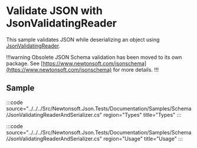 ﻿# Validate JSON with JsonValidatingReader

This sample validates JSON while deserializing an object using [JsonValidatingReader](/api/newtonsoft/json/jsonvalidatingreader/).

!!!warning Obsolete
JSON Schema validation has been moved to its own package. See [https://www.newtonsoft.com/jsonschema](https://www.newtonsoft.com/jsonschema) for more details.
!!!

## Sample

:::code source="../../../Src/Newtonsoft.Json.Tests/Documentation/Samples/Schema/JsonValidatingReaderAndSerializer.cs" region="Types" title="Types" :::

:::code source="../../../Src/Newtonsoft.Json.Tests/Documentation/Samples/Schema/JsonValidatingReaderAndSerializer.cs" region="Usage" title="Usage" :::
